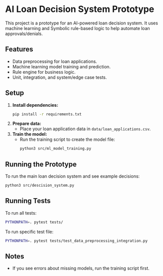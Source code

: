 # AI Loan Decision System Prototype

This project is a prototype for an AI-powered loan decision system. It uses machine learning and Symbolic rule-based logic to help automate loan approvals/denials.

## Features

- Data preprocessing for loan applications.
- Machine learning model training and prediction.
- Rule engine for business logic.
- Unit, integration, and system/edge case tests.

## Setup

1. **Install dependencies:**
   ```bash
   pip install -r requirements.txt
   ```
2. **Prepare data:**
   - Place your loan application data in `data/loan_applications.csv`.
3. **Train the model:**
   - Run the training script to create the model file:
     ```bash
     python3 src/ml_model_training.py
     ```

## Running the Prototype

To run the main loan decision system and see example decisions:

```bash
python3 src/descision_system.py
```

## Running Tests

To run all tests:

```bash
PYTHONPATH=. pytest tests/
```

To run specific test file:

```bash
PYTHONPATH=. pytest tests/test_data_preprocessing_integration.py
```

## Notes

- If you see errors about missing models, run the training script first.
